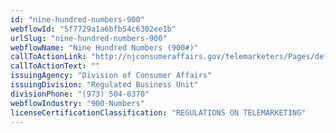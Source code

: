 ```yaml
---
id: "nine-hundred-numbers-900"
webflowId: "5f7729a1a6bfb54c6302ee1b"
urlSlug: "nine-hundred-numbers-900"
webflowName: "Nine Hundred Numbers (900#)"
callToActionLink: "http://njconsumeraffairs.gov/telemarketers/Pages/default.aspx"
callToActionText: ""
issuingAgency: "Division of Consumer Affairs"
issuingDivision: "Regulated Business Unit"
divisionPhone: "(973) 504-6370"
webflowIndustry: "900-Numbers"
licenseCertificationClassification: "REGULATIONS ON TELEMARKETING"
---
```

